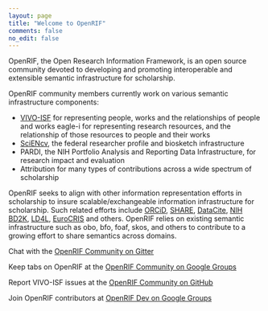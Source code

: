 ```yaml
---
layout: page
title: "Welcome to OpenRIF"
comments: false
no_edit: false
---
```


OpenRIF, the Open Research Information Framework, is an open source community devoted to developing and
promoting interoperable and extensible semantic infrastructure for
scholarship.

OpenRIF community members currently work on various semantic
infrastructure components: 

- [VIVO-ISF](https://wiki.duraspace.org/display/VIVO/VIVO-ISF+Ontology) for representing people, works and the relationships of
  people and works eagle-i for representing research resources, and
  the relationship of those resources to people and their works
- [SciENcv](http://www.ncbi.nlm.nih.gov/sciencv/), the federal researcher profile and biosketch infrastructure
- PARDI, the NIH Portfolio Analysis and Reporting Data Infrastructure,
  for research impact and evaluation
- Attribution for many types of contributions across a wide spectrum of scholarship

OpenRIF seeks to align with other information representation efforts
in scholarship to insure scalable/exchangeable information
infrastructure for scholarship.  Such related efforts include [ORCiD](http://orcid.org/),
[SHARE](http://www.share-research.org/), [DataCite](https://www.datacite.org/), [NIH BD2K](https://datascience.nih.gov/bd2k), [LD4L](https://www.ld4l.org/), [EuroCRIS](http://www.eurocris.org/) and others. OpenRIF relies
on existing semantic infrastructure such as obo, bfo, foaf, skos, and
others to contribute to a growing effort to share semantics across
domains.

Chat with the [OpenRIF Community on Gitter](https://gitter.im/openrif/community)

Keep tabs on OpenRIF at the [OpenRIF Community on Google Groups](https://groups.google.com/forum/#!forum/openrif-community)

Report VIVO-ISF issues at the [OpenRIF Community on GitHub](https://github.com/openrif/community)

Join OpenRIF contributors at [OpenRIF Dev on Google Groups](https://groups.google.com/forum/#!forum/openrif-community)
